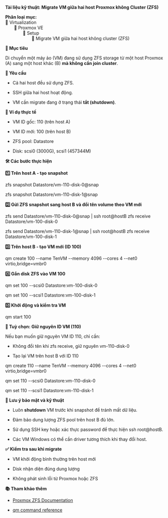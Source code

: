 **Tài liệu kỹ thuật: Migrate VM giữa hai host Proxmox không Cluster
(ZFS)**

**Phân loại mục:**  
📁 Virtualization  
  📁 Proxmox VE  
    📁 Setup  
      📄 Migrate VM giữa hai host không cluster (ZFS)

**🌟 Mục tiêu**

Di chuyển một máy ảo (VM) đang sử dụng ZFS storage từ một host Proxmox
(A) sang một host khác (B) **mà không cần join cluster**.

**📌 Yêu cầu**

- Cả hai host đều sử dụng ZFS.

- SSH giữa hai host hoạt động.

- VM cần migrate đang ở trạng thái **tắt (shutdown)**.

**🧪 Ví dụ thực tế**

- VM ID gốc: 110 (trên host A)

- VM ID mới: 100 (trên host B)

- ZFS pool: Datastore

- Disk: scsi0 (3000G), scsi1 (457344M)

**🛠️ Các bước thực hiện**

**1️⃣ Trên host A - tạo snapshot**

zfs snapshot Datastore/vm-110-disk-0@snap

zfs snapshot Datastore/vm-110-disk-1@snap

**2️⃣ Gửi ZFS snapshot sang host B và đổi tên volume theo VM mới**

zfs send Datastore/vm-110-disk-0@snap \| ssh root@hostB zfs receive
Datastore/vm-100-disk-0

zfs send Datastore/vm-110-disk-1@snap \| ssh root@hostB zfs receive
Datastore/vm-100-disk-1

**3️⃣ Trên host B - tạo VM mới (ID 100)**

qm create 100 --name TenVM --memory 4096 --cores 4 --net0
virtio,bridge=vmbr0

**4️⃣ Gắn disk ZFS vào VM 100**

qm set 100 --scsi0 Datastore:vm-100-disk-0

qm set 100 --scsi1 Datastore:vm-100-disk-1

**5️⃣ Khởi động và kiểm tra VM**

qm start 100

**🔁 Tuỳ chọn: Giữ nguyên ID VM (110)**

Nếu bạn muốn giữ nguyên VM ID 110, chỉ cần:

- Không đổi tên khi zfs receive, giữ nguyên vm-110-disk-0

- Tạo lại VM trên host B với ID 110

qm create 110 --name TenVM --memory 4096 --cores 4 --net0
virtio,bridge=vmbr0

qm set 110 --scsi0 Datastore:vm-110-disk-0

qm set 110 --scsi1 Datastore:vm-110-disk-1

**🔐 Lưu ý bảo mật và kỹ thuật**

- Luôn **shutdown** VM trước khi snapshot để tránh mất dữ liệu.

- Đảm bảo dung lượng ZFS pool trên host B đủ lớn.

- Sử dụng SSH key hoặc xác thực password để thực hiện ssh root@hostB.

- Các VM Windows có thể cần driver tương thích khi thay đổi host.

**✅ Kiểm tra sau khi migrate**

- VM khởi động bình thường trên host mới

- Disk nhận diện đúng dung lượng

- Không phát sinh lỗi từ Proxmox hoặc ZFS

**📚 Tham khảo thêm**

- [Proxmox ZFS Documentation](https://pve.proxmox.com/wiki/ZFS_on_Linux)

- [qm command reference](https://pve.proxmox.com/pve-docs/qm.1.html)
